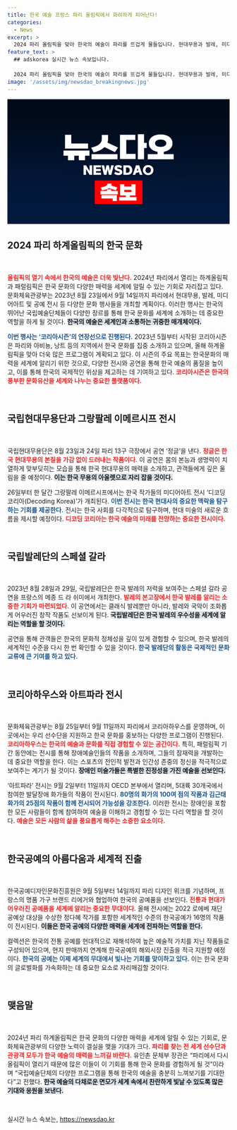 ```yaml
---
title: 한국 예술 프랑스 파리 올림픽에서 화려하게 피어난다!
categories:
  - News
excerpt: >
  2024 파리 올림픽을 맞아 한국의 예술이 파리를 뜨겁게 물들입니다. 현대무용과 발레, 미디어아트 전시 등 다양한 프로그램이 펼쳐져 세계인들에게 한국 문화를 알립니다. 놓치지 마세요!
feature_text: >
  ## adskorea 실시간 뉴스 속보입니다.

  2024 파리 올림픽을 맞아 한국의 예술이 파리를 뜨겁게 물들입니다. 현대무용과 발레, 미디어아트 전시 등 다양한 프로그램이 펼쳐져 세계인들에게 한국 문화를 알립니다. 놓치지 마세요!
image: '/assets/img/newsdao_breakingnews.jpg'
---
```


<p><img src="/assets/img/newsdao_breakingnews.jpg" alt="adskorea 속보" /></p>

<h2 data-ke-size="size26">2024 파리 하계올림픽의 한국 문화</h2>

<p data-ke-size="size16">&nbsp;</p>

<p><b><span style="color: #ee2323;">올림픽의 열기 속에서 한국의 예술은 더욱 빛난다.</span></b> 2024년 파리에서 열리는 하계올림픽과 패럴림픽은 한국 문화의 다양한 매력을 세계에 알릴 수 있는 기회로 자리잡고 있다. 문화체육관광부는 2023년 8월 23일에서 9월 14일까지 파리에서 현대무용, 발레, 미디어아트 및 공예 전시 등 다양한 문화 행사들을 개최할 계획이다. 이러한 행사는 한국의 뛰어난 국립예술단체들이 다양한 장르를 통해 한국 문화를 세계에 소개하는 데 중요한 역할을 하게 될 것이다. <b><span style="background-color: #21538527;">한국의 예술은 세계인과 소통하는 귀중한 매개체이다.</span></b></p>

<p><b><span style="color: #1a5490;">이번 행사는 ‘코리아시즌’의 연장선으로 진행된다.</span></b> 2023년 5월부터 시작된 코리아시즌은 파리와 아비뇽, 낭트 등의 지역에서 한국 문화를 집중 소개하고 있으며, 올해 하계올림픽을 맞아 더욱 많은 프로그램이 계획되고 있다. 이 시즌의 주요 목표는 한국문화의 매력을 세계에 알리기 위한 것으로, 다양한 전시와 공연을 통해 한국 예술의 품질을 높이고, 이를 통해 한국의 국제적인 위상을 제고하는 데 기여하고 있다. <b><span style="color: #ee2323;">코리아시즌은 한국의 풍부한 문화유산을 세계와 나누는 중요한 플랫폼이다.</span></b></p>

<p data-ke-size="size16">&nbsp;</p>

<h2 data-ke-size="size26">국립현대무용단과 그랑팔레 이메르시프 전시</h2>

<p data-ke-size="size16">&nbsp;</p>

<p>국립현대무용단은 8월 23일과 24일 파리 13구 극장에서 공연 ‘정글’을 낸다. <b><span style="color: #ee2323;">정글은 한국 현대무용의 본질을 가감 없이 드러내는 작품이다.</span></b> 이 공연은 몸의 본능과 생명력이 치열하게 맞부딪히는 모습을 통해 한국 현대무용의 매력을 소개하고, 관객들에게 깊은 울림을 줄 예정이다. <b><span style="background-color: #21538527;">이는 한국 무용의 아울렛으로 자리 잡을 것이다.</span></b> </p>

<p>26일부터 한 달간 그랑팔레 이메르시프에서는 한국 작가들의 미디어아트 전시 ‘디코딩 코리아(Decoding Korea)’가 개최된다. <b><span style="color: #1a5490;">이번 전시는 한국 현대사의 중요한 맥락을 탐구하는 기회를 제공한다.</span></b> 전시는 한국 사회를 다각적으로 탐구하며, 현대 미술의 새로운 흐름을 제시할 예정이다. <b><span style="color: #ee2323;">디코딩 코리아는 한국 예술의 미래를 전망하는 중요한 전시이다.</span></b></p>

<p data-ke-size="size16">&nbsp;</p>

<h2 data-ke-size="size26">국립발레단의 스페셜 갈라</h2>

<p data-ke-size="size16">&nbsp;</p>

<p>2023년 8월 28일과 29일, 국립발레단은 한국 발레의 저력을 보여주는 스페셜 갈라 공연을 프랑스의 메종 드 라 쉬미에서 개최한다. <b><span style="color: #ee2323;">발레의 본고장에서 한국 발레를 알리는 소중한 기회가 마련되었다.</span></b> 이 공연에서는 클래식 발레뿐만 아니라, 발레와 국악이 조화롭게 어우러진 창작 작품도 선보이게 된다.  <b><span style="background-color: #21538527;">국립발레단은 한국 발레의 우수성을 세계에 알리는 역할을 할 것이다.</span></b></p>

<p>공연을 통해 관객들은 한국의 문화적 정체성을 깊이 있게 경험할 수 있으며, 한국 발레의 세계적인 수준을 다시 한 번 확인할 수 있을 것이다. <b><span style="color: #1a5490;">한국 발레단의 활동은 국제적인 문화 교류에 큰 기여를 하고 있다.</span></b></p>

<p data-ke-size="size16">&nbsp;</p>

<h2 data-ke-size="size26">코리아하우스와 아트파라 전시</h2>

<p data-ke-size="size16">&nbsp;</p>

<p>문화체육관광부는 8월 25일부터 9월 11일까지 파리에서 코리아하우스를 운영하며, 이곳에서는 우리 선수단을 지원하고 한국 문화를 홍보하는 다양한 프로그램이 진행된다. <b><span style="color: #ee2323;">코리아하우스는 한국의 예술과 문화를 직접 경험할 수 있는 공간이다.</span></b> 특히, 패럴림픽 기간 동안에는 전시를 통해 장애예술인들의 작품을 소개하며, 그들의 잠재력을 개발하는 데 중요한 역할을 한다. 이는 스포츠의 전인적 발전과 인간성 존중의 정신을 적극적으로 보여주는 계기가 될 것이다. <b><span style="background-color: #21538527;">장애인 미술가들은 특별한 진정성을 가진 예술을 선보인다.</span></b></p>

<p>‘아트파라’ 전시는 9월 2일부터 11일까지 OECD 본부에서 열리며, 5대륙 30개국에서 참여한 발달장애 화가들의 작품이 전시된다. <b><span style="color: #1a5490;">80명의 화가의 100여 점의 작품과 김근태 화가의 25점의 작품이 함께 전시되어 가능성을 강조한다.</span></b> 이러한 전시는 장애인을 포함한 모든 사람들이 함께 참여하여 예술을 이해하고 경험할 수 있는 다리 역할을 할 것이다. <b><span style="color: #ee2323;">예술은 모든 사람의 삶을 풍요롭게 해주는 소중한 요소이다.</span></b></p>

<p data-ke-size="size16">&nbsp;</p>

<h2 data-ke-size="size26">한국공예의 아름다움과 세계적 진출</h2>

<p data-ke-size="size16">&nbsp;</p>

<p>한국공예디자인문화진흥원은 9월 5일부터 14일까지 파리 디자인 위크를 기념하며, 프랑스의 명품 가구 브랜드 리에거와 협업하여 한국의 공예품을 선보인다. <b><span style="color: #ee2323;">전통과 현대가 어우러진 공예품을 세계에 알리는 중요한 무대이다.</span></b> 올해 전시에는 2022 로에베 재단 공예상 대상을 수상한 정다혜 작가를 포함한 세계적인 수준의 한국공예가 16명의 작품이 전시된다. <b><span style="background-color: #21538527;">이들은 한국 공예의 다양한 매력을 세계에 전파하는 역할을 한다.</span></b></p>

<p>컬렉션은 한국의 전통 공예를 현대적으로 재해석하여 높은 예술적 가치를 지닌 작품들로 구성되어 있으며, 현지 판매까지 연계해 한국공예의 해외시장 진출을 적극 지원할 예정이다. <b><span style="color: #1a5490;">한국의 공예는 이제 세계의 무대에서 빛나는 기회를 맞이하고 있다.</span></b> 이는 한국 문화의 글로벌화를 가속화하는 데 중요한 요소로 자리매김할 것이다.</p>

<p data-ke-size="size16">&nbsp;</p>

<h2 data-ke-size="size26">맺음말</h2>

<p data-ke-size="size16">&nbsp;</p>

<p>2024년 파리 하계올림픽은 한국 문화의 다양한 매력을 세계에 알릴 수 있는 기회로, 문화체육관광부의 다양한 노력이 결실을 맺을 기대가 크다. <b><span style="color: #ee2323;">파리를 찾는 전 세계 선수단과 관광객 모두가 한국 예술의 매력을 느끼길 바란다.</span></b> 유인촌 문체부 장관은 “파리에서 다시 올림픽이 열리기 때문에 많은 이들이 이 기회를 통해 한국 문화를 경험하게 될 것”이라며 “국립예술단체의 다양한 프로그램을 통해 한국의 예술을 충분히 느껴보기를 기대한다”고 전했다. <b><span style="background-color: #21538527;">한국 예술의 다채로운 면모가 세계 속에서 찬란하게 빛날 수 있도록 많은 기대와 응원을 보낸다.</span></b> </p>

<p data-ke-size="size16">&nbsp;</p>
실시간 뉴스 속보는, <a href="https://newsdao.kr" rel="dofollow">https://newsdao.kr</a>


